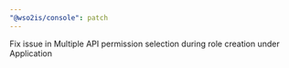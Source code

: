 ```yaml
---
"@wso2is/console": patch
---
```


Fix issue in Multiple API permission selection during role creation under Application
